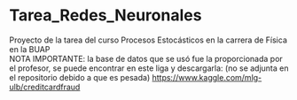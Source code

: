 # Tarea_Redes_Neuronales
Proyecto de la tarea del curso Procesos Estocásticos en la carrera de Física en la BUAP       
NOTA IMPORTANTE: la base de datos que se usó fue la proporcionada por el profesor, se puede encontrar en este liga y descargarla: (no se adjunta en el repositorio debido a que es pesada)
https://www.kaggle.com/mlg-ulb/creditcardfraud
